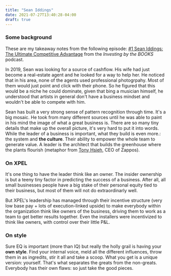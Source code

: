 ```yaml
---
title: "Sean Iddings"
date: 2021-07-27T13:40:28-04:00
draft: true
---
```


### Some background

These are my takeaway notes from the following episode: [#1 Sean Iddings: The Ultimate Competitive Advantage](https://open.spotify.com/episode/4xjyc8yEMnJF22HnsaTJm8?si=9X6y1jm3SC-O7zFhsfk8lw&dl_branch=1&nd=1) from the _Investing by the BOOKS_ podcast.

In 2019, Sean was looking for a source of cashflow. His wife had just become a real-estate agent and he looked for a way to help her. He noticed that in his area, none of the agents used professional photogrpahy. Most of them would just point and click with their phone. So he figured that this would be a niche he could dominate, given that bing a musician himself, he understood that artists in general don't have a business mindset and wouldn't be able to compete with him.

Sean has built a very strong sense of pattern recognition through time. It's a big mosaic. He took from many different sources until he was able to paint in his mind the image of what a great business is. There are so many tiny details that make up the overall picture, it's very hard to put it into words. While the leader of a business is important, what they build is even more.: the system and **the culture**. Their ability to empower the whole team to generate value. A leader is the architect that builds the greenhouse where the plants flourish (metaphor from [Tony Hsieh](https://www.inc.com/allison-fass/tony-hsieh-zappos-growth-strategies.html), CEO of Zappos).

### On XPEL

It's one thing to have the leader think like an owner. The insider ownership is but a teeny tiny factor in predicting the success of a business. After all, all small businesses people have a big stake of their personal equity tied to their business, but most of them will not do extraordinarly well.

But XPEL's leadership has managed through their incentive structure (very low base pay + lots of execution-linked upside) to make everybody within the organization think like owners of the business, driving them to work as a team to get better results together. Even the installers were incentivized to think like owners, with control over their little P&L.

### On style

Sure EQ is important (more than IQ) but really the holly grail is having your **own style**. Find your internal voice, meld all the different influences, throw them in as ingredits, stir it all and take a scoop. What you get is a unique version: yourself. That's what separates the greats from the non-greats. Everybody has their own flaws: so just take the good pieces.